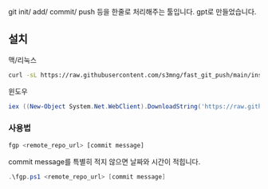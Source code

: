 git init/ add/ commit/ push 등을 한줄로 처리해주는 툴입니다.
gpt로 만들었습니다.

## 설치
맥/리눅스

```bash
curl -sL https://raw.githubusercontent.com/s3mng/fast_git_push/main/install.sh | bash
```



윈도우
```powershell
iex ((New-Object System.Net.WebClient).DownloadString('https://raw.githubusercontent.com/s3mng/fast_git_push/main/install.ps1'))
```

### 사용법
```bash
fgp <remote_repo_url> [commit message]
```
commit message를 특별히 적지 않으면 날짜와 시간이 적힙니다.


```powershell
.\fgp.ps1 <remote_repo_url> [commit message]
```

